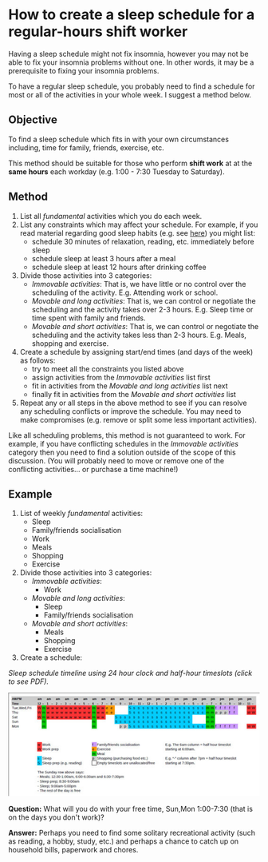 # How to create a sleep schedule for a regular-hours shift worker

Having a sleep schedule might not fix insomnia, however you may not be
able to fix your insomnia problems without one. In other words, it may
be a prerequisite to fixing your insomnia problems.

To have a regular sleep schedule, you probably need to find a schedule
for most or all of the activities in your whole week. I suggest a method
below.

## Objective

To find a sleep schedule which fits in with your own circumstances
including, time for family, friends, exercise, etc.

This method should be suitable for those who perform **shift work** at
at the **same hours** each workday (e.g. 1:00 - 7:30 Tuesday to Saturday).

## Method

1. List all *fundamental* activities which you do each week.
1. List any constraints which may affect your schedule. For
   example, if you read material regarding good sleep habits
   (e.g. see [here](Links_InsomniaTips.md)) you might list:
   - schedule 30 minutes of relaxation, reading, etc. immediately
     before sleep
   - schedule sleep at least 3 hours after a meal
   - schedule sleep at least 12 hours after drinking coffee
1. Divide those activities into 3 categories:
   - *Immovable activities*: That is, we have little or no control over
     the scheduling of the activity. E.g. Attending work or school.
   - *Movable and long activities*: That is, we can control or negotiate
     the scheduling and the activity takes over 2-3 hours.  E.g. Sleep
     time or time spent with family and friends.
   - *Movable and short activities*: That is, we can control or negotiate
     the scheduling and the activity takes less than 2-3 hours.
     E.g. Meals, shopping and exercise.
1. Create a schedule by assigning start/end times (and days of the week)
   as follows:
   - try to meet all the constraints you listed above
   - assign activities from the *Immovable activities* list first
   - fit in activities from the *Movable and long activities* list next
   - finally fit in activities from the *Movable and short activities*
     list
1. Repeat any or all steps in the above method to see if you can
   resolve any scheduling conflicts or improve the schedule. You
   may need to make compromises (e.g. remove or split some less
   important activities).

Like all scheduling problems, this method is not guaranteed to work.
For example, if you have conflicting schedules in the *Immovable
activities* category then you need to find a solution outside of the
scope of this discussion. (You will probably need to move or remove 
one of the conflicting activities... or purchase a time machine!)

## Example

1. List of weekly *fundamental* activities:
   - Sleep
   - Family/friends socialisation
   - Work
   - Meals
   - Shopping
   - Exercise
1. Divide those activities into 3 categories:
   - *Immovable activities*:
     + Work
   - *Movable and long activities*:
     + Sleep
     + Family/friends socialisation
   - *Movable and short activities*:
     + Meals
     + Shopping
     + Exercise
1. Create a schedule:

*Sleep schedule timeline using 24 hour clock and half-hour timeslots
(click to see PDF).*

[<img src="assets/WeeklySched_sm.jpg" />](assets/WeeklySched.pdf)



**Question:** What will you do with your free time, Sun,Mon 1:00-7:30
(that is on the days you don't work)?

**Answer:** Perhaps you need to find some solitary recreational
activity (such as reading, a hobby, study, etc.) and perhaps a
chance to catch up on household bills, paperwork and chores.

